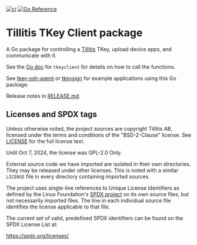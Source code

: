 [![ci](https://github.com/tillitis/tkeyclient/actions/workflows/ci.yaml/badge.svg?branch=main&event=push)](https://github.com/tillitis/tkeyclient/actions/workflows/ci.yaml) [![Go Reference](https://pkg.go.dev/badge/github.com/tillitis/tkeyclient.svg)](https://pkg.go.dev/github.com/tillitis/tkeyclient)

# Tillitis TKey Client package

A Go package for controlling a [Tillitis](https://tillitis.se/) TKey,
upload device apps, and communicate with it.

See the [Go doc](https://pkg.go.dev/github.com/tillitis/tkeyclient)
for `tkeyclient` for details on how to call the functions.

See [tkey-ssh-agent](https://github.com/tillitis/tkey-ssh-agent) or
[tkeysign](https://github.com/tillitis/tkeysign) for
example applications using this Go package.

Release notes in [RELEASE.md](RELEASE.md).

## Licenses and SPDX tags

Unless otherwise noted, the project sources are copyright Tillitis AB,
licensed under the terms and conditions of the "BSD-2-Clause" license.
See [LICENSE](LICENSE) for the full license text.

Until Oct 7, 2024, the license was GPL-2.0 Only.

External source code we have imported are isolated in their own
directories. They may be released under other licenses. This is noted
with a similar `LICENSE` file in every directory containing imported
sources.

The project uses single-line references to Unique License Identifiers
as defined by the Linux Foundation's [SPDX project](https://spdx.org/)
on its own source files, but not necessarily imported files. The line
in each individual source file identifies the license applicable to
that file.

The current set of valid, predefined SPDX identifiers can be found on
the SPDX License List at:

https://spdx.org/licenses/
